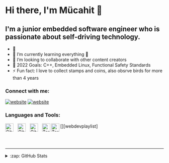# Hi there, I'm Mücahit 👋 


## I'm a junior embedded software engineer who is passionate about self-driving technology.

- 🔭 
- 🌱 I’m currently learning everything 🤣
- 👯 I’m looking to collaborate with other content creators
- 🥅 2022 Goals: C++, Embedded Linux, Functional Safety Standards
- ⚡ Fun fact: I love to collect stamps and coins, also obsrve birds for more than 4 years


### Connect with me:

[![website](./img/linkedin-light.svg)](https://www.linkedin.com/in/mucahitdemirci/#gh-light-mode-only)
[![website](./img/linkedin-dark.svg)](https://www.linkedin.com/in/mucahitdemirci/#gh-dark-mode-only)
&nbsp;&nbsp;


### Languages and Tools:

[<img align="left" alt="Git" width="26px" src="https://cdn.jsdelivr.net/gh/devicons/devicon/icons/git/git-original.svg" style="padding-right:10px;" />][webdevplaylist]
[<img align="left" alt="GitHub" width="26px" src="https://user-images.githubusercontent.com/3369400/139447912-e0f43f33-6d9f-45f8-be46-2df5bbc91289.png" style="padding-right:10px;" />](https://www.youtube.com/playlist?list=PLkwxH9e_vrAJ0WbEsFA9W3I1W-g_BTsbt#gh-dark-mode-only)
[<img align="left" alt="GitHub" width="26px" src="https://user-images.githubusercontent.com/3369400/139448065-39a229ba-4b06-434b-bc67-616e2ed80c8f.png" style="padding-right:10px;" />](https://www.youtube.com/playlist?list=PLkwxH9e_vrAJ0WbEsFA9W3I1W-g_BTsbt#gh-light-mode-only)
[<img align="left" alt="Terminal" width="26px" src="./img/terminal-light.svg" />](https://www.youtube.com/playlist?list=PLkwxH9e_vrAJ0WbEsFA9W3I1W-g_BTsbt#gh-light-mode-only)
[<img align="left" alt="Terminal" width="26px" src="./img/terminal-dark.svg" />](https://www.youtube.com/playlist?list=PLkwxH9e_vrAJ0WbEsFA9W3I1W-g_BTsbt#gh-dark-mode-only)

<br />
<br />

---


<details>
<summary>:zap: GitHub Stats</summary>

<img align="left" alt="mucahitdemir's GitHub Stats" src="https://github-readme-stats.vercel.app/api?username=codeSTACKr&show_icons=true&hide_border=false&title_color=ff652f&icon_color=FFE400&bg_color=09131B&text_color=ffffff&border_color=0c1a25" />

<details>



[linkedin]: https://linkedin.com/in/codeSTACKr

